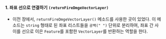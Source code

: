 
#### 1. 좌표 선으로 연결하기 `(returnFireDmgeVectorLayer)`

- 이전 장에서, `returnFireDmgeVectorLayer()` 메소드를 사용한 곳이 있었다. 이 메소드는 `string` 형태로 된 좌표 리스트들을 `공백(" ")` 단위로 분리하여, 좌표 간 사이를 선으로 이은 `Feature`를 포함한 `VectorLayer`를 반환하는 역할을 한다.
